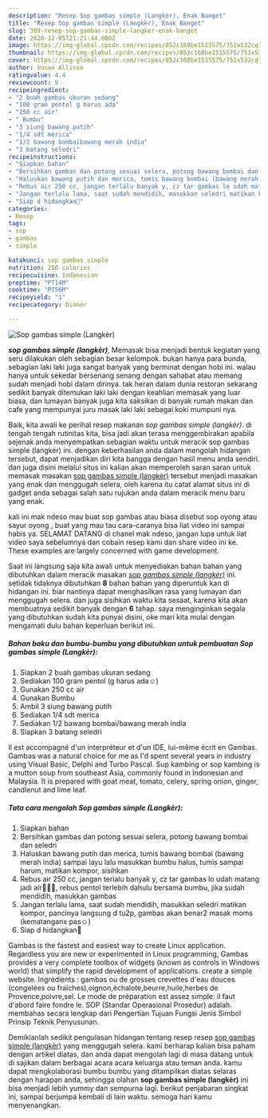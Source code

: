 ```yaml
---
description: "Resep Sop gambas simple (Langkèr), Enak Banget"
title: "Resep Sop gambas simple (Langkèr), Enak Banget"
slug: 309-resep-sop-gambas-simple-langker-enak-banget
date: 2020-12-05T21:21:44.006Z
image: https://img-global.cpcdn.com/recipes/852c168be1515575/751x532cq70/sop-gambas-simple-langker-foto-resep-utama.jpg
thumbnail: https://img-global.cpcdn.com/recipes/852c168be1515575/751x532cq70/sop-gambas-simple-langker-foto-resep-utama.jpg
cover: https://img-global.cpcdn.com/recipes/852c168be1515575/751x532cq70/sop-gambas-simple-langker-foto-resep-utama.jpg
author: Susan Allison
ratingvalue: 4.4
reviewcount: 9
recipeingredient:
- "2 buah gambas ukuran sedang"
- "100 gram pentol g harus ada"
- "250 cc air"
- " Bumbu"
- "3 siung bawang putih"
- "1/4 sdt merica"
- "1/2 bawang bombaibawang merah india"
- "3 batang seledri"
recipeinstructions:
- "Siapkan bahan"
- "Bersihkan gambas dan potong sesuai selera, potong bawang bombai dan seledri"
- "Haluskan bawang putih dan merica, tumis bawang bombai (bawang merah india) sampai layu lalu masukkan bumbu halus, tumis sampai harum, matikan kompor, sisihkan"
- "Rebus air 250 cc, jangan terlalu banyak y, cz tar gambas lo udah matang jadi air🤭🤭🤭, rebus pentol terlebih dahulu bersama bumbu, jika sudah mendidih, masukkan gambas"
- "Jangan terlalu lama, saat sudah mendidih, masukkan seledri matikan kompor, pancinya langsung d tu2p, gambas akan benar2 masak moms (kematanganx pas☺️)"
- "Siap d hidangkan🤗"
categories:
- Resep
tags:
- sop
- gambas
- simple

katakunci: sop gambas simple 
nutrition: 250 calories
recipecuisine: Indonesian
preptime: "PT14M"
cooktime: "PT56M"
recipeyield: "1"
recipecategory: Dinner

---
```



![Sop gambas simple (Langkèr)](https://img-global.cpcdn.com/recipes/852c168be1515575/751x532cq70/sop-gambas-simple-langker-foto-resep-utama.jpg)

<b><i>sop gambas simple (langkèr)</i></b>, Memasak bisa menjadi bentuk kegiatan yang seru dilakukan oleh sebagian besar kelompok. bukan hanya para bunda, sebagian laki laki juga sangat banyak yang berminat dengan hobi ini. walau hanya untuk sekedar bersenang senang dengan sahabat atau memang sudah menjadi hobi dalam dirinya. tak heran dalam dunia restoran sekarang sedikit banyak ditemukan laki laki dengan keahlian memasak yang luar biasa, dan lumayan banyak juga kita saksikan di banyak rumah makan dan cafe yang mempunyai juru masak laki laki sebagai koki mumpuni nya.

Baik, kita awali ke perihal resep makanan <i>sop gambas simple (langkèr)</i>. di tengah tengah rutinitas kita, bisa jadi akan terasa menggembirakan apabila sejenak anda menyempatkan sebagian waktu untuk meracik sop gambas simple (langkèr) ini. dengan keberhasilan anda dalam mengolah hidangan tersebut, dapat menjadikan diri kita bangga dengan hasil menu anda sendiri. dan juga disini melalui situs ini kalian akan memperoleh saran saran untuk memasak masakan <u>sop gambas simple (langkèr)</u> tersebut menjadi masakan yang enak dan menggugah selera, oleh karena itu catat alamat situs ini di gadget anda sebagai salah satu rujukan anda dalam meracik menu baru yang enak.

kali ini mak ndeso mau buat sop gambas atau biasa disebut sop oyong atau sayur oyong , buat yang mau tau cara-caranya bisa liat video ini sampai habis ya. SELAMAT DATANG di chanel mak ndeso, jangan lupa untuk liat video saya sebelumnya dan cobain resep kami dan share video ini ke. These examples are largely concerned with game development.


Saat ini langsung saja kita awali untuk menyediakan bahan bahan yang dibutuhkan dalam meracik masakan <u><i>sop gambas simple (langkèr)</i></u> ini. setidak tidaknya dibutuhkan <b>8</b> bahan bahan yang diperuntuk kan di hidangan ini. biar nantinya dapat menghasilkan rasa yang lumayan dan menggugah selera. dan juga sisihkan waktu kita sesaat, karena kita akan membuatnya sedikit banyak dengan <b>6</b> tahap. saya menginginkan segala yang dibutuhkan sudah kita punyai disini, oke mari kita mulai dengan mengamati dulu bahan keperluan berikut ini.

<!--inarticleads1-->

##### Bahan baku dan bumbu-bumbu yang dibutuhkan untuk pembuatan Sop gambas simple (Langkèr):

1. Siapkan 2 buah gambas ukuran sedang
1. Sediakan 100 gram pentol (g harus ada☺️)
1. Gunakan 250 cc air
1. Gunakan  Bumbu
1. Ambil 3 siung bawang putih
1. Sediakan 1/4 sdt merica
1. Sediakan 1/2 bawang bombai/bawang merah india
1. Siapkan 3 batang seledri


Il est accompagné d&#39;un interpréteur et d&#39;un IDE, lui-même écrit en Gambas. Gambas was a natural choice for me as I&#39;d spent several years in industry using Visual Basic, Delphi and Turbo Pascal. Sup kambing or sop kambing is a mutton soup from southeast Asia, commonly found in Indonesian and Malaysia. It is prepared with goat meat, tomato, celery, spring onion, ginger, candlenut and lime leaf. 

<!--inarticleads2-->

##### Tata cara mengolah Sop gambas simple (Langkèr):

1. Siapkan bahan
1. Bersihkan gambas dan potong sesuai selera, potong bawang bombai dan seledri
1. Haluskan bawang putih dan merica, tumis bawang bombai (bawang merah india) sampai layu lalu masukkan bumbu halus, tumis sampai harum, matikan kompor, sisihkan
1. Rebus air 250 cc, jangan terlalu banyak y, cz tar gambas lo udah matang jadi air🤭🤭🤭, rebus pentol terlebih dahulu bersama bumbu, jika sudah mendidih, masukkan gambas
1. Jangan terlalu lama, saat sudah mendidih, masukkan seledri matikan kompor, pancinya langsung d tu2p, gambas akan benar2 masak moms (kematanganx pas☺️)
1. Siap d hidangkan🤗


Gambas is the fastest and easiest way to create Linux application. Regardless you are new or experimented in Linux programming, Gambas provides a very complete toolbox of widgets (known as controls in Windows world) that simplify the rapid development of applications. create a simple website. Ingrédients : gambas ou de grosses crevettes d&#39;eau douces (congelées ou fraîches),oignon,échalote,beurre,huile,herbes de Provence,poivre,sel. Le mode de préparation est assez simple: il faut d&#39;abord faire fondre le. SOP (Standar Operasional Prosedur) adalah. membahas secara lengkap dari Pengertian Tujuan Fungsi Jenis Simbol Prinsip Teknik Penyusunan. 

Demikianlah sedikit pengulasan hidangan tentang resep resep <u>sop gambas simple (langkèr)</u> yang menggugah selera. kami berharap kalian bisa paham dengan artikel diatas, dan anda dapat mengolah lagi di masa datang untuk di sajikan dalam berbagai acara acara keluarga atau teman anda. kamu dapat mengkolaborasi bumbu bumbu yang ditampilkan diatas selaras dengan harapan anda, sehingga olahan <b>sop gambas simple (langkèr)</b> ini bisa menjadi lebih yummy dan sempurna lagi. berikut penjabaran singkat ini, sampai berjumpa kembali di lain waktu. semoga hari kamu menyenangkan.
